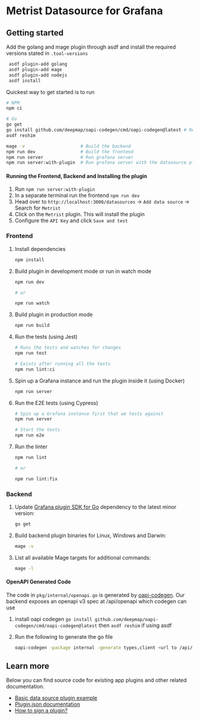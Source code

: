 # Metrist Datasource for Grafana

## Getting started

Add the golang and mage plugin through asdf and install the required versions stated in `.tool-versions`

```bash
 asdf plugin-add golang
 asdf plugin-add mage
 asdf plugin-add nodejs
 asdf install
```

Quickest way to get started is to run

```bash
# NPM
npm ci

# Go
go get
go install github.com/deepmap/oapi-codegen/cmd/oapi-codegen@latest # Required for openapi codegen
asdf reshim

mage -v                     # Build the backend
npm run dev                 # Build the frontend
npm run server              # Run grafana server
npm run server:with-plugin  # Run grafana server with the datasource plugin ready to be installed
```


#### Running the Frontend, Backend and Installing the plugin

1. Run `npm run server:with-plugin`
2. In a separate terminal run the frontend `npm run dev`
3. Head over to `http://localhost:3000/datasources` -> `Add data source` -> Search for `Metrist`
4. Click on the `Metrist` plugin. This will install the plugin
5. Configure the `API Key` and click `Save and test`

### Frontend

1. Install dependencies

   ```bash
   npm install
   ```

2. Build plugin in development mode or run in watch mode

   ```bash
   npm run dev

   # or

   npm run watch
   ```

3. Build plugin in production mode

   ```bash
   npm run build
   ```

4. Run the tests (using Jest)

   ```bash
   # Runs the tests and watches for changes
   npm run test

   # Exists after running all the tests
   npm run lint:ci
   ```

5. Spin up a Grafana instance and run the plugin inside it (using Docker)

   ```bash
   npm run server
   ```

6. Run the E2E tests (using Cypress)

   ```bash
   # Spin up a Grafana instance first that we tests against
   npm run server

   # Start the tests
   npm run e2e
   ```

7. Run the linter

   ```bash
   npm run lint

   # or

   npm run lint:fix
   ```

### Backend

1. Update [Grafana plugin SDK for Go](https://grafana.com/docs/grafana/latest/developers/plugins/backend/grafana-plugin-sdk-for-go/) dependency to the latest minor version:

   ```bash
   go get
   ```

2. Build backend plugin binaries for Linux, Windows and Darwin:

   ```bash
   mage -v
   ```

3. List all available Mage targets for additional commands:

   ```bash
   mage -l
   ```

#### OpenAPI Generated Code

The code in `pkg/internal/openapi.go` is generated by [oapi-codegen](https://github.com/deepmap/oapi-codegen). Our backend exposes an openapi v3 spec at /api/openapi which codegen can use
1. install oapi codegen
`go install github.com/deepmap/oapi-codegen/cmd/oapi-codegen@latest` then `asdf reshim` if using asdf
2. Run the following to generate the go file

   ```bash
   oapi-codegen -package internal -generate types,client <url to /api/openapi for backend>.yaml >  pkg/internal/openapi.go
   ```

## Learn more

Below you can find source code for existing app plugins and other related documentation.

- [Basic data source plugin example](https://github.com/grafana/grafana-plugin-examples/tree/master/examples/datasource-basic#readme)
- [Plugin.json documentation](https://grafana.com/docs/grafana/latest/developers/plugins/metadata/)
- [How to sign a plugin?](https://grafana.com/docs/grafana/latest/developers/plugins/sign-a-plugin/)
